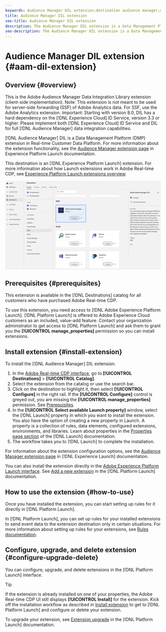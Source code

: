 ```yaml
---
keywords: Audience Manager DIL extension;destination audience manager;dil extension
title: Audience Manager DIL extension
seo-title: Audience Manager DIL extension
description: The Audience Manager DIL extension is a Data Management Platform (DMP) destination in Real-time Customer Data Platform. For more information about the extension functionality, see the extension page on Adobe Exchange.
seo-description: The Audience Manager DIL extension is a Data Management Platform (DMP) destination in Real-time Customer Data Platform. For more information about the extension functionality, see the extension page on Adobe Exchange.
---
```


# Audience Manager DIL extension {#aam-dil-extension}

## Overview {#overview}

This is the Adobe Audience Manager Data Integration Library extension (client-side implementation). Note: This extension is not meant to be used for server-side forwarding (SSF) of Adobe Analytics data. For SSF, use the Adobe Analytics extension. Important: Starting with version 8.0, DIL has a hard dependency on the [!DNL Experience Cloud] ID Service, version 3.3 or higher. Please implement both [!DNL Experience Cloud] ID Service and DIL for full [!DNL Audience Manager] data integration capabilities.

[!DNL Audience Manager] DIL is a Data Management Platform (DMP) extension in Real-time Customer Data Platform. For more information about the extension functionality, see the [Audience Manager extension page](https://experienceleague.adobe.com/docs/launch/using/extensions-ref/adobe-extension/adobe-audience-manager-extension.html) in Experience Platform Launch documentation.

This destination is an [!DNL Experience Platform Launch] extension. For more information about how Launch extensions work in Adobe Real-time CDP, see [Experience Platform Launch extensions overview](/help/rtcdp/destinations/experience-platform-launch-extensions.md).

![Audience Manager DIL extension](/help/rtcdp/destinations/assets/aam-dil-extension.png)

## Prerequisites {#prerequisites}

This extension is available in the [!DNL Destinations] catalog for all customers who have purchased Adobe Real-time CDP.

To use this extension, you need access to [!DNL Adobe Experience Platform Launch]. [!DNL Platform Launch] is offered to Adobe Experience Cloud customers as an included, value-add feature. Contact your organization administrator to get access to [!DNL Platform Launch] and ask them to grant you the **[!UICONTROL manage_properties]** permission so you can install extensions.

## Install extension {#install-extension}

To install the [!DNL Audience Manager] DIL extension:

1. In the [Adobe Real-time CDP interface](http://platform.adobe.com/), go to **[!UICONTROL Destinations]** > **[!UICONTROL Catalog]**.
2. Select the extension from the catalog or use the search bar.
3. Click on the destination to highlight it, then select **[!UICONTROL Configure]** in the right rail. If the **[!UICONTROL Configure]** control is greyed out, you are missing the **[!UICONTROL manage_properties]** permission. See [Prerequisites](#prerequisites).
4. In the **[!UICONTROL Select available Launch property]** window, select the [!DNL Launch] property in which you want to install the extension. You also have the option of creating a new property in Launch. A property is a collection of rules, data elements, configured extensions, environments, and libraries. Learn about properties in the [Properties page section](https://experienceleague.adobe.com/docs/launch/using/reference/admin/companies-and-properties.html#properties-page) of the [!DNL Launch] documentation.
5. The workflow takes you to [!DNL Launch] to complete the installation. 

For information about the extension configuration options, see the [Audience Manager extension page](https://experienceleague.adobe.com/docs/launch/using/extensions-ref/adobe-extension/adobe-audience-manager-extension.html) in [!DNL Experience Launch] documentation.

You can also install the extension directly in the [Adobe Experience Platform Launch interface](https://launch.adobe.com/). See [Add a new extension](https://experienceleague.adobe.com/docs/launch/using/reference/manage-resources/extensions/overview.html?lang=en#add-a-new-extension) in the [!DNL Platform Launch] documentation.


## How to use the extension {#how-to-use}

Once you have installed the extension, you can start setting up rules for it directly in [!DNL Platform Launch].

In [!DNL Platform Launch], you can set up rules for your installed extensions to send event data to the extension destination only in certain situations. For more information about setting up rules for your extensions, see [Rules documentation](https://experienceleague.adobe.com/docs/launch/using/reference/manage-resources/rules.html).

## Configure, upgrade, and delete extension {#configure-upgrade-delete}

You can configure, upgrade, and delete extensions in the [!DNL Platform Launch] interface.

>[!TIP]
>
>If the extension is already installed on one of your properties, the Adobe Real-time CDP UI still displays **[!UICONTROL Install]** for the extension. Kick off the installation workflow as described in [Install extension](#install-extension) to get to [!DNL Platform Launch] and configure or delete your extension.

To upgrade your extension, see [Extension upgrade](https://experienceleague.adobe.com/docs/launch/using/reference/manage-resources/extensions/extension-upgrade.html) in the [!DNL Platform Launch] documentation.



